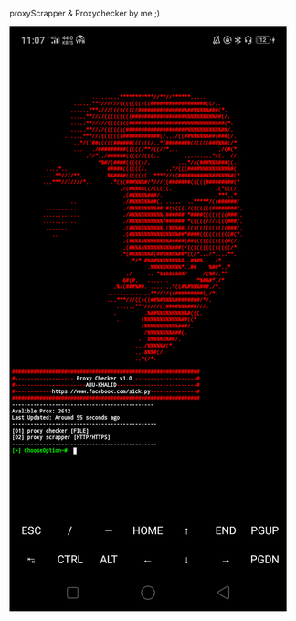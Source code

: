 proxyScrapper & Proxychecker by me ;)

[![Alt text](https://raw.githubusercontent.com/Phsychosick/Proxychecker/main/Screenshot_2023-05-14-23-07-05-49.png)](https://www.veed.io/view/61e0dc52-3a72-45d3-9936-dfc06d7514fd?sharingWidget=true&panel=)
 

